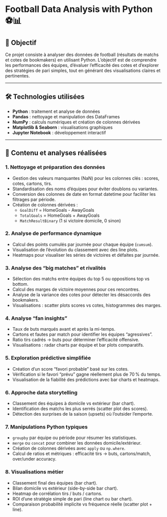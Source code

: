 # Football Data Analysis with Python ⚽📊

## 🎯 **Objectif**  
Ce projet consiste à analyser des données de football (résultats de matchs et cotes de bookmakers) en utilisant Python. L’objectif est de comprendre les performances des équipes, d’évaluer l’efficacité des cotes et d’explorer des stratégies de pari simples, tout en générant des visualisations claires et pertinentes.

---

## 🛠️ **Technologies utilisées**  
- **Python** : traitement et analyse de données  
- **Pandas** : nettoyage et manipulation des DataFrames  
- **NumPy** : calculs numériques et création de colonnes dérivées  
- **Matplotlib & Seaborn** : visualisations graphiques  
- **Jupyter Notebook** : développement interactif  

---

## 📂 **Contenu et analyses réalisées**

### 1. Nettoyage et préparation des données
- Gestion des valeurs manquantes (NaN) pour les colonnes clés : scores, cotes, cartons, tirs.  
- Standardisation des noms d’équipes pour éviter doublons ou variantes.  
- Conversion des colonnes de date en format datetime pour faciliter les filtrages par période.  
- Création de colonnes dérivées :  
  - `GoalDiff` = HomeGoals - AwayGoals  
  - `TotalGoals` = HomeGoals + AwayGoals  
  - `MatchResultBinary` (1 si victoire domicile, 0 sinon)  

### 2. Analyse de performance dynamique
- Calcul des points cumulés par journée pour chaque équipe (`cumsum`).  
- Visualisation de l’évolution du classement avec des line plots.  
- Heatmaps pour visualiser les séries de victoires et défaites par journée.  

### 3. Analyse des “big matches” et rivalités
- Sélection des matchs entre équipes du top 5 ou oppositions top vs bottom.  
- Calcul des marges de victoire moyennes pour ces rencontres.  
- Analyse de la variance des cotes pour détecter les désaccords des bookmakers.  
- Visualisations : scatter plots scores vs cotes, histogrammes des marges.  

### 4. Analyse “fan insights”
- Taux de buts marqués avant et après la mi-temps.  
- Cartons et fautes par match pour identifier les équipes “agressives”.  
- Ratio tirs cadrés → buts pour déterminer l’efficacité offensive.  
- Visualisations : radar charts par équipe et bar plots comparatifs.  

### 5. Exploration prédictive simplifiée
- Création d’un score “favori probable” basé sur les cotes.  
- Vérification si le favori “prévu” gagne réellement plus de 70 % du temps.  
- Visualisation de la fiabilité des prédictions avec bar charts et heatmaps.  

### 6. Approche data storytelling
- Classement des équipes à domicile vs extérieur (bar chart).  
- Identification des matchs les plus serrés (scatter plot des scores).  
- Détection des surprises de la saison (upsets) où l’outsider l’emporte.  

### 7. Manipulations Python typiques
- `groupby` par équipe ou période pour résumer les statistiques.  
- `merge` ou `concat` pour combiner les données domicile/extérieur.  
- Création de colonnes dérivées avec `apply` ou `np.where`.  
- Calcul de ratios et métriques : efficacité tirs → buts, cartons/match, over/under accuracy.  

### 8. Visualisations métier
- Classement final des équipes (bar chart).  
- Bilan domicile vs extérieur (side-by-side bar chart).  
- Heatmap de corrélation tirs / buts / cartons.  
- ROI d’une stratégie simple de pari (line chart ou bar chart).  
- Comparaison probabilité implicite vs fréquence réelle (scatter plot + line).